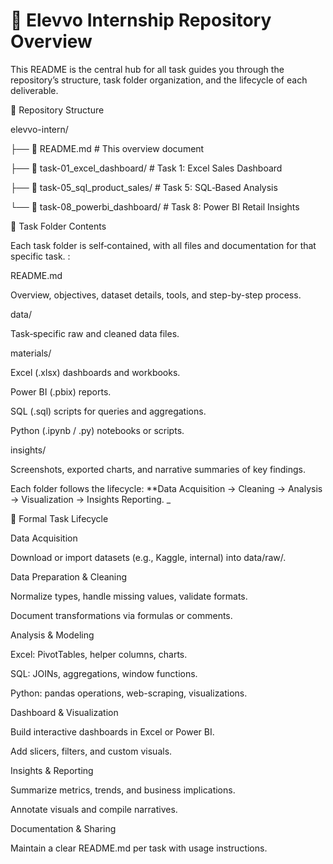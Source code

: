 # 📂 Elevvo Internship Repository Overview
  This README  is the central hub for all task guides you through the repository’s structure, task folder organization, and the lifecycle of each deliverable.

 
📁 Repository Structure

elevvo-intern/

├── 📄 README.md # This overview document

 

├── 📂 task-01_excel_dashboard/ # Task 1: Excel Sales Dashboard


├── 📂 task-05_sql_product_sales/ # Task 5: SQL‑Based Analysis


└── 📂 task-08_powerbi_dashboard/ # Task 8: Power BI Retail Insights



📂 Task Folder Contents

Each task folder is self‑contained, with all files and documentation for that specific task. :

README.md

Overview, objectives, dataset details, tools, and step-by-step process.

data/  

Task‑specific raw and cleaned data files.

materials/

Excel (.xlsx) dashboards and workbooks.

Power BI (.pbix) reports.

SQL (.sql) scripts for queries and aggregations.

Python (.ipynb / .py) notebooks or scripts.

insights/

Screenshots, exported charts, and narrative summaries of key findings.

Each folder follows the lifecycle: **Data Acquisition → Cleaning → Analysis → Visualization → Insights Reporting. _

🔄 Formal Task Lifecycle

Data Acquisition

Download or import datasets (e.g., Kaggle, internal) into data/raw/.

Data Preparation & Cleaning

Normalize types, handle missing values, validate formats.

Document transformations via formulas or comments.

Analysis & Modeling

Excel: PivotTables, helper columns, charts.

SQL: JOINs, aggregations, window functions.

Python: pandas operations, web-scraping, visualizations.

Dashboard & Visualization

Build interactive dashboards in Excel or Power BI.

Add slicers, filters, and custom visuals.

Insights & Reporting

Summarize metrics, trends, and business implications.

Annotate visuals and compile narratives.

Documentation & Sharing

Maintain a clear README.md per task with usage instructions.

 
